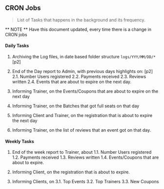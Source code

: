 ## CRON Jobs

> List of Tasks that happens in the background and its frequency.

** NOTE ** Have this document updated, every time there is a change in CRON jobs

#### Daily Tasks

1. Archiving the Log files, in date based folder structure `logs/YYY/MM/DD/*` [p2]

2. End of the Day report to Admin, with previous days highlights on: [p2]
   2.1. Number Users registered
   2.2. Payments received
   2.3. Reviews written
   2.4. Events that are about to expire on the next day.

3. Informing Trainer, on the Events/Coupons that are about to expire on the next day 

4. Informing Trainer, on the Batches that got full seats on that day

5. Informing Client and Trainer, on the registration that is about to expire the next day

6. Informing Trainer, on the list of reviews that an event got on that day.

#### Weekly Tasks

1. End of the week report to Trainer, about
    1.1. Number Users registered
    1.2. Payments received
    1.3. Reviews written
    1.4. Events/Coupons that are about to expire.

2. Informing Client, on the registration that is about to expire.

3. Informing Clients, on
   3.1. Top Events
   3.2. Top Trainers
   3.3. New Coupons

